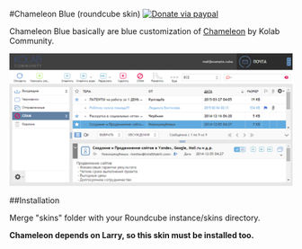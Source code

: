 #Chameleon Blue (roundcube skin)
[![Donate via paypal](https://img.shields.io/badge/paypal-donate-yellow.svg)](https://www.paypal.me/kosko/10 "Consider donation")


Chameleon Blue basically are blue customization of [Chameleon](https://git.kolab.org/diffusion/RSC/) by Kolab Community.


![Preview of Chameleon Blue](preview.png "Preview of Chameleon Blue")



##Installation


Merge "skins" folder with your Roundcube instance/skins directory.

**Chameleon depends on Larry, so this skin must be installed too.**
